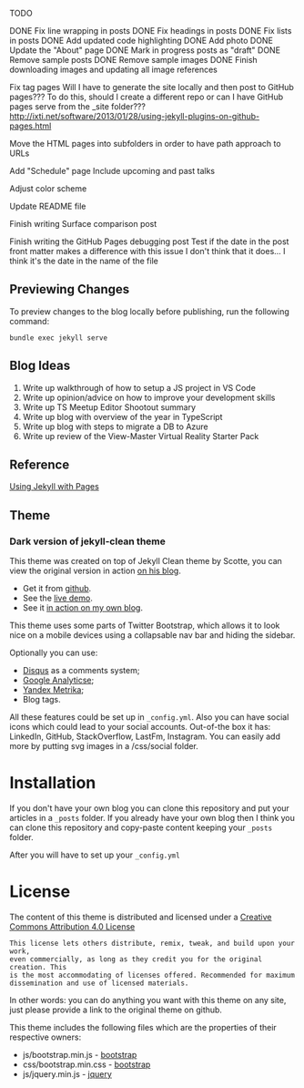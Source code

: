 
TODO

DONE Fix line wrapping in posts
DONE Fix headings in posts
DONE Fix lists in posts
DONE Add updated code highlighting
DONE Add photo
DONE Update the "About" page
DONE Mark in progress posts as "draft"
DONE Remove sample posts
DONE Remove sample images
DONE Finish downloading images and updating all image references




Fix tag pages
  Will I have to generate the site locally and then post to GitHub pages???
  To do this, should I create a different repo or can I have GitHub pages serve from the \_site folder???
  http://ixti.net/software/2013/01/28/using-jekyll-plugins-on-github-pages.html

Move the HTML pages into subfolders in order to have path approach to URLs

Add "Schedule" page
  Include upcoming and past talks

Adjust color scheme

Update README file





Finish writing Surface comparison post

Finish writing the GitHub Pages debugging post
    Test if the date in the post front matter makes a difference with this issue
    I don't think that it does... I think it's the date in the name of the file




## Previewing Changes

To preview changes to the blog locally before publishing, run the following command:

```
bundle exec jekyll serve
```

## Blog Ideas

1. Write up walkthrough of how to setup a JS project in VS Code
1. Write up opinion/advice on how to improve your development skills
1. Write up TS Meetup Editor Shootout summary
1. Write up blog with overview of the year in TypeScript
1. Write up blog with steps to migrate a DB to Azure
1. Write up review of the View-Master Virtual Reality Starter Pack

## Reference

[Using Jekyll with Pages](https://help.github.com/articles/using-jekyll-with-pages/)

## Theme

### Dark version of jekyll-clean theme

This theme was created on top of Jekyll Clean theme by Scotte, you can view the original version in action [on his blog](https://scotte.github.io).

* Get it from [github](https://github.com/streetturtle/jekyll-clean-dark).
* See the [live demo](http://pavelmakhov.com/jekyll-clean-dark).
* See it [in action on my own blog](http://pavelmakhov.com).

This theme uses some parts of Twitter Bootstrap, which allows it to look nice on a mobile devices using a collapsable nav bar and hiding the sidebar.

Optionally you can use:

* [Disqus](http://disqus.com) as a comments system;
* [Google Analyticse](http://www.google.com/analytics/);
* [Yandex Metrika](http://metrica.yandex.com);
* Blog tags.

All these features could be set up in `_config.yml`. Also you can have social icons which could lead to your social accounts. Out-of-the box it has: LinkedIn, GitHub, StackOverflow, LastFm, Instagram. You can easily add more by putting svg images in a /css/social folder.

Installation
==

If you don't have your own blog you can clone this repository and put your articles in a `_posts` folder. If you already have your own blog then I think you can clone this repository and copy-paste content keeping your `_posts` folder.

After you will have to set up your `_config.yml`

License
=======

The content of this theme is distributed and licensed under a [Creative Commons Attribution 4.0 License](https://creativecommons.org/licenses/by/4.0/legalcode)

    This license lets others distribute, remix, tweak, and build upon your work,
    even commercially, as long as they credit you for the original creation. This
    is the most accommodating of licenses offered. Recommended for maximum
    dissemination and use of licensed materials.

In other words: you can do anything you want with this theme on any site, just please provide a link to the original theme on github.

This theme includes the following files which are the properties of their respective owners:

* js/bootstrap.min.js - [bootstrap](http://getbootstrap.com)
* css/bootstrap.min.css - [bootstrap](http://getbootstrap.com)
* js/jquery.min.js - [jquery](https://jquery.com)
